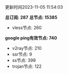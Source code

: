 更新时间2023-11-05 11:54:03

**总订阅: 287**
**总节点: 15385**
- vless节点: 260

**google ping有效节点: 740**
- v2ray节点: 210
- ssr节点: 9
- ss节点: 399
- trojan节点: 122
